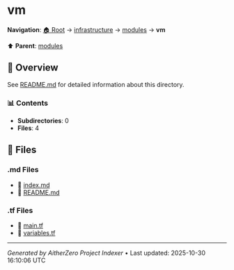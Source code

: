 # vm

**Navigation**: [🏠 Root](../../../index.md) → [infrastructure](../../index.md) → [modules](../index.md) → **vm**

⬆️ **Parent**: [modules](../index.md)

## 📖 Overview

See [README.md](./README.md) for detailed information about this directory.

### 📊 Contents

- **Subdirectories**: 0
- **Files**: 4

## 📄 Files

### .md Files

- 📝 [index.md](./index.md)
- 📝 [README.md](./README.md)

### .tf Files

- 📄 [main.tf](./main.tf)
- 📄 [variables.tf](./variables.tf)

---

*Generated by AitherZero Project Indexer* • Last updated: 2025-10-30 16:10:06 UTC

